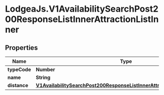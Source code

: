 # LodgeaJs.V1AvailabilitySearchPost200ResponseListInnerAttractionListInner

## Properties

Name | Type | Description | Notes
------------ | ------------- | ------------- | -------------
**typeCode** | **Number** |  | [optional] 
**name** | **String** |  | [optional] 
**distance** | [**V1AvailabilitySearchPost200ResponseListInnerAttractionListInnerDistance**](V1AvailabilitySearchPost200ResponseListInnerAttractionListInnerDistance.md) |  | [optional] 


